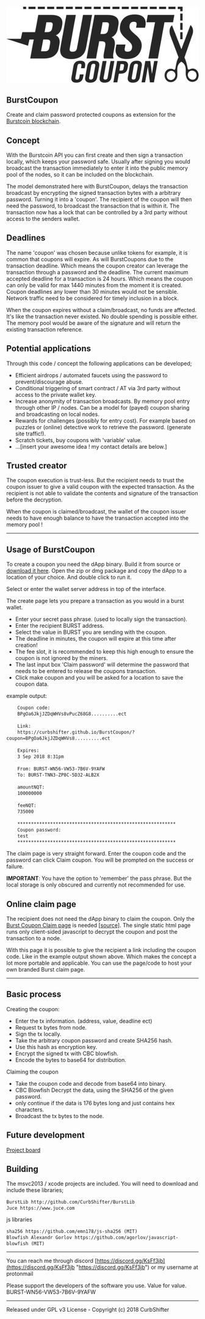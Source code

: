 ![logo](https://raw.githubusercontent.com/CurbShifter/BurstCoupon/master/Source/img/burst-coupon.png)

BurstCoupon
-
Create and claim password protected coupons as extension for the [Burstcoin blockchain](http://burst-coin.org/).

Concept
-
With the Burstcoin API you can first create and then sign a transaction locally, which keeps your password safe. Usually after signing you would broadcast the transaction immediately to enter it into the public memory pool of the nodes, so it can be included on the blockchain. 

The model demonstrated here with BurstCoupon, delays the transaction broadcast by encrypting the signed transaction bytes with a arbitrary password. Turning it into a 'coupon'. The recipient of the coupon will then need the password, to broadcast the transaction that is within it. The transaction now has a lock that can be controlled by a 3rd party without access to the senders wallet.

Deadlines
-
The name 'coupon' was chosen because unlike tokens for example, it is common that coupons will expire. As will BurstCoupons due to the transaction deadline. Which means the coupon creator can leverage the  transaction through a password and the deadline. The current maximum accepted deadline for a transaction is 24 hours. Which means the coupon can only be valid for max 1440 minutes from the moment it is created. Coupon deadlines any lower than 30 minutes would not be sensible. Network traffic need to be considered for timely inclusion in a block.

When the coupon expires without a claim/broadcast, no funds are affected. It's like the transaction never existed. No double spending is possible either. The memory pool would be aware of the signature and will return the existing transaction reference.

Potential applications
-
Through this code / concept the following applications can be developed; 

- Efficient airdrops / automated faucets using the password to prevent/discourage abuse.
- Conditional triggering of smart contract / AT via 3rd party without access to the private wallet key.
- Increase anonymity of transaction broadcasts. By memory pool entry through other IP / nodes. Can be a model for (payed) coupon sharing and broadcasting on local nodes.
- Rewards for challenges (possibly for entry cost). For example based on puzzles or (online) detective work to retrieve the password. (generate site traffic!).
- Scratch tickets, buy coupons with 'variable' value.
- ...[insert your awesome idea ! my contact details are below.]

Trusted creator
-
The coupon execution is trust-less. But the recipient needs to trust the coupon issuer to give a valid coupon with the expected transaction. As the recipient is not able to validate the contents and signature of the transaction before the decryption.

When the coupon is claimed/broadcast, the wallet of the coupon issuer needs to have enough balance to have the transaction accepted into the memory pool !

----

Usage of BurstCoupon
-
To create a coupon you need the dApp binary. Build it from source or [download it here](https://github.com/CurbShifter/BurstCoupon/releases "download"). Open the zip or dmg package and copy the dApp to a location of your choice. And double click to run it. 

Select or enter the wallet server address in top of the interface. 

The create page lets you prepare a transaction as you would in a burst wallet.
 
- Enter your secret pass phrase. (used to locally sign the transaction). 
- Enter the recipient BURST address. 
- Select the value in BURST you are sending with the coupon. 
- The deadline in minutes, the coupon will expire at this time after creation!
- The fee slot, it is recommended to keep this high enough to ensure the coupon is not ignored by the miners. 
- The last input box 'Claim password' will determine the password that needs to be entered to release the coupons transaction. 
- Click make coupon and you will be asked for a location to save the coupon data.

example output:

		Coupon code:
		BPgOa6JkjJZDqWHVs8vPucZ68G8..........ect
		
		Link:
		https://curbshifter.github.io/BurstCoupon/?coupon=BPgOa6JkjJZDqWHVs8..........ect
		
		Expires:
		3 Sep 2018 8:31pm
		
		From: BURST-WN56-VW53-7B6V-9YAFW
		To: BURST-TNN3-ZP8C-5D32-ALB2X
		
		amountNQT:
		100000000
		
		feeNQT:
		735000
		
		**********************************************************
		Coupon password:
		test
		**********************************************************

The claim page is very straight forward. Enter the coupon code and the password can click Claim coupon. You will be prompted on the success or failure. 

**IMPORTANT**: You have the option to 'remember' the pass phrase. But the local storage is only obscured and currently not recommended for use.

Online claim page
-
The recipient does not need the dApp binary to claim the coupon. Only the [Burst Coupon Claim page](https://curbshifter.github.io/BurstCoupon/ "White label Burst Coupon Claim page") is needed [[source]](https://github.com/CurbShifter/BurstCoupon/blob/master/BurstCoupon-Claim.html "HTML/js source"). The single static html page runs only client-sided javascript to decrypt the coupon and post the transaction to a node.

With this page it is possible to give the recipient a link including the coupon code. Like in the example output shown above. Which makes the concept a lot more portable and applicable. You can use the page/code to host your own branded Burst claim page.

----
Basic process
-
Creating the coupon:

- Enter the tx information. (address, value, deadline ect)
- Request tx bytes from node.
- Sign the tx locally.
- Take the arbitrary coupon password and create SHA256 hash.
- Use this hash as encryption key.
- Encrypt the signed tx with CBC blowfish.
- Encode the bytes to base64 for distribution.

Claiming the coupon

- Take the coupon code and decode from base64 into binary.
- CBC Blowfish Decrypt the data, using the SHA256 of the given password.
- only continue if the data is 176 bytes long and just contains hex characters.
- Broadcast the tx bytes to the node.

Future development
-
[Project board](https://github.com/CurbShifter/BurstCoupon/projects/1)

Building
-
The msvc2013 / xcode projects are included. You will need to download and include these libraries;

	BurstLib http://github.com/CurbShifter/BurstLib
    Juce https://www.juce.com

js libraries

	sha256 https://github.com/emn178/js-sha256 (MIT)
	Blowfish Alexandr Gorlov https://github.com/agorlov/javascript-blowfish (MIT)


----
You can reach me through discord  [https://discord.gg/KsFf3jb](https://discord.gg/KsFf3jb "https://discord.gg/KsFf3jb") or my username at protonmail

Please support the developers of the software you use. Value for value. BURST-WN56-VW53-7B6V-9YAFW

----------

Released under GPL v3 License - Copyright (c) 2018 CurbShifter

